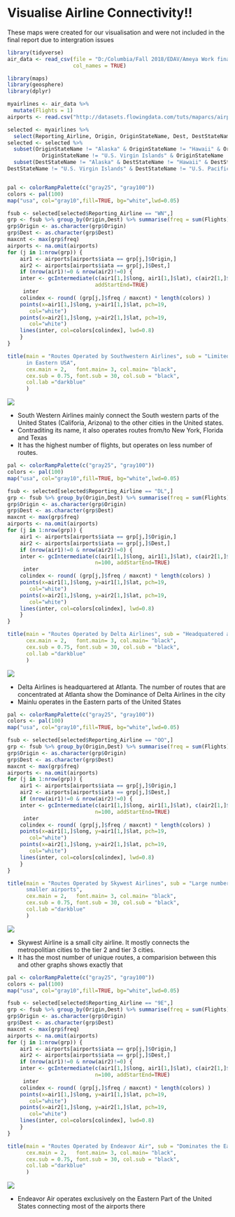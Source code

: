 Visualise Airline Connectivity!!
================

These maps were created for our visualisation and were not included in the final report due to intergration issues

``` r
library(tidyverse)
air_data <- read_csv(file = "D:/Columbia/Fall 2018/EDAV/Ameya Work final/Airline_Data_v31/01_year_data.csv",
                     col_names = TRUE)

library(maps)
library(geosphere)
library(dplyr)

myairlines <- air_data %>%
  mutate(Flights = 1)
airports <- read.csv("http://datasets.flowingdata.com/tuts/maparcs/airports.csv", header=TRUE)

selected <- myairlines %>%
  select(Reporting_Airline, Origin, OriginStateName, Dest, DestStateName, Flights)
selected <- selected %>%
  subset(OriginStateName != "Alaska" & OriginStateName != "Hawaii" & OriginStateName != "Puerto Rico" & 
           OriginStateName != "U.S. Virgin Islands" & OriginStateName != "U.S. Pacific Trust Territories and Possessions") %>%
  subset(DestStateName != "Alaska" & DestStateName != "Hawaii" & DestStateName != "Puerto Rico" &
DestStateName != "U.S. Virgin Islands" & DestStateName != "U.S. Pacific Trust Territories and Possessions")


pal <- colorRampPalette(c("gray25", "gray100"))
colors <- pal(100)
map("usa", col="gray10",fill=TRUE, bg="white",lwd=0.05)

fsub <- selected[selected$Reporting_Airline == "WN",]
grp <- fsub %>% group_by(Origin,Dest) %>% summarise(freq = sum(Flights))
grp$Origin <- as.character(grp$Origin)
grp$Dest <- as.character(grp$Dest)
maxcnt <- max(grp$freq)
airports <- na.omit(airports)
for (j in 1:nrow(grp)) {
    air1 <- airports[airports$iata == grp[j,]$Origin,]
    air2 <- airports[airports$iata == grp[j,]$Dest,]
    if (nrow(air1)!=0 & nrow(air2)!=0) {
    inter <- gcIntermediate(c(air1[1,]$long, air1[1,]$lat), c(air2[1,]$long, air2[1,]$lat), n=100, 
                            addStartEnd=TRUE)
     inter
    colindex <- round( (grp[j,]$freq / maxcnt) * length(colors) )
    points(x=air1[1,]$long, y=air1[1,]$lat, pch=19, 
       col="white")
    points(x=air2[1,]$long, y=air2[1,]$lat, pch=19, 
       col="white")
    lines(inter, col=colors[colindex], lwd=0.8)
    }
} 

title(main = "Routes Operated by Southwestern Airlines", sub = "Limited routes, Mostly concentrated 
      in Eastern USA",
      cex.main = 2,   font.main= 3, col.main= "black",
      cex.sub = 0.75, font.sub = 30, col.sub = "black",
      col.lab ="darkblue"
      )
```

![](Connectivity_files/figure-markdown_github/unnamed-chunk-1-1.png)

-   South Western Airlines mainly connect the South western parts of the United States (Califoria, Arizona) to the other cities in the United states.
-   Contraditing its name, it also operates routes from/to New York, Florida and Texas
-   It has the highest number of flights, but operates on less number of routes.

``` r
pal <- colorRampPalette(c("gray25", "gray100"))
colors <- pal(100)
map("usa", col="gray10",fill=TRUE, bg="white",lwd=0.05)

fsub <- selected[selected$Reporting_Airline == "DL",]
grp <- fsub %>% group_by(Origin,Dest) %>% summarise(freq = sum(Flights))
grp$Origin <- as.character(grp$Origin)
grp$Dest <- as.character(grp$Dest)
maxcnt <- max(grp$freq)
airports <- na.omit(airports)
for (j in 1:nrow(grp)) {
    air1 <- airports[airports$iata == grp[j,]$Origin,]
    air2 <- airports[airports$iata == grp[j,]$Dest,]
    if (nrow(air1)!=0 & nrow(air2)!=0) {
    inter <- gcIntermediate(c(air1[1,]$long, air1[1,]$lat), c(air2[1,]$long, air2[1,]$lat),
                            n=100, addStartEnd=TRUE)
     inter
    colindex <- round( (grp[j,]$freq / maxcnt) * length(colors) )
    points(x=air1[1,]$long, y=air1[1,]$lat, pch=19, 
       col="white")
    points(x=air2[1,]$long, y=air2[1,]$lat, pch=19, 
       col="white")
    lines(inter, col=colors[colindex], lwd=0.8)
    }
} 

title(main = "Routes Operated by Delta Airlines", sub = "Headquatered at Atlanta",
      cex.main = 2,   font.main= 3, col.main= "black",
      cex.sub = 0.75, font.sub = 30, col.sub = "black",
      col.lab ="darkblue"
      )
```

![](Connectivity_files/figure-markdown_github/unnamed-chunk-2-1.png)

-   Delta Airlines is headquartered at Atlanta. The number of routes that are concentrated at Atlanta show the Dominance of Delta Airlines in the city
-   Mainlu operates in the Eastern parts of the United States

``` r
pal <- colorRampPalette(c("gray25", "gray100"))
colors <- pal(100)
map("usa", col="gray10",fill=TRUE, bg="white",lwd=0.05)

fsub <- selected[selected$Reporting_Airline == "OO",]
grp <- fsub %>% group_by(Origin,Dest) %>% summarise(freq = sum(Flights))
grp$Origin <- as.character(grp$Origin)
grp$Dest <- as.character(grp$Dest)
maxcnt <- max(grp$freq)
airports <- na.omit(airports)
for (j in 1:nrow(grp)) {
    air1 <- airports[airports$iata == grp[j,]$Origin,]
    air2 <- airports[airports$iata == grp[j,]$Dest,]
    if (nrow(air1)!=0 & nrow(air2)!=0) {
    inter <- gcIntermediate(c(air1[1,]$long, air1[1,]$lat), c(air2[1,]$long, air2[1,]$lat),
                            n=100, addStartEnd=TRUE)
     inter
    colindex <- round( (grp[j,]$freq / maxcnt) * length(colors) )
    points(x=air1[1,]$long, y=air1[1,]$lat, pch=19, 
       col="white")
    points(x=air2[1,]$long, y=air2[1,]$lat, pch=19, 
       col="white")
    lines(inter, col=colors[colindex], lwd=0.8)
    }
} 

title(main = "Routes Operated by Skywest Airlines", sub = "Large number of routes, Caters to 
      smaller airports",
      cex.main = 2,   font.main= 3, col.main= "black",
      cex.sub = 0.75, font.sub = 30, col.sub = "black",
      col.lab ="darkblue"
      )
```

![](Connectivity_files/figure-markdown_github/unnamed-chunk-3-1.png)

-   Skywest Airline is a small city airline. It mostly connects the metropolitian cities to the tier 2 and tier 3 cities.
-   It has the most number of unique routes, a comparision between this and other graphs shows exactly that

``` r
pal <- colorRampPalette(c("gray25", "gray100"))
colors <- pal(100)
map("usa", col="gray10",fill=TRUE, bg="white",lwd=0.05)

fsub <- selected[selected$Reporting_Airline == "9E",]
grp <- fsub %>% group_by(Origin,Dest) %>% summarise(freq = sum(Flights))
grp$Origin <- as.character(grp$Origin)
grp$Dest <- as.character(grp$Dest)
maxcnt <- max(grp$freq)
airports <- na.omit(airports)
for (j in 1:nrow(grp)) {
    air1 <- airports[airports$iata == grp[j,]$Origin,]
    air2 <- airports[airports$iata == grp[j,]$Dest,]
    if (nrow(air1)!=0 & nrow(air2)!=0) {
    inter <- gcIntermediate(c(air1[1,]$long, air1[1,]$lat), c(air2[1,]$long, air2[1,]$lat),
                            n=100, addStartEnd=TRUE)
     inter
    colindex <- round( (grp[j,]$freq / maxcnt) * length(colors) )
    points(x=air1[1,]$long, y=air1[1,]$lat, pch=19, 
       col="white")
    points(x=air2[1,]$long, y=air2[1,]$lat, pch=19, 
       col="white")
    lines(inter, col=colors[colindex], lwd=0.8)
    }
} 

title(main = "Routes Operated by Endeavor Air", sub = "Dominates the Eastern United States",
      cex.main = 2,   font.main= 3, col.main= "black",
      cex.sub = 0.75, font.sub = 30, col.sub = "black",
      col.lab ="darkblue"
      )
```

![](Connectivity_files/figure-markdown_github/unnamed-chunk-4-1.png)

-   Endeavor Air operates exclusively on the Eastern Part of the United States connecting most of the airports there
